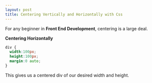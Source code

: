 ```yaml
---
layout: post
title: Centering Vertically and Horizontally with Css
---
```


For any beginner in **Front End Development**, centering is a large deal. 

**Centering Horizontally**

```Css
div {
  width:100px;
  height:100px;
  margin:0 auto;
}
```

This gives us a centered div of our desired width and height.
